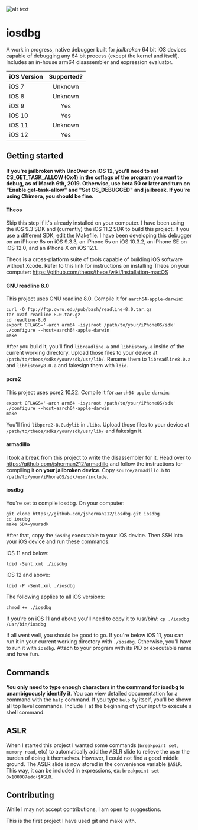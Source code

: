 ![alt text](https://raw.githubusercontent.com/jsherman212/iosdbg/master/iosdbg9.png)

# iosdbg

A work in progress, native debugger built for *jailbroken* 64 bit iOS devices capable of debugging any 64 bit process (except the kernel and itself). Includes an in-house arm64 disassembler and expression evaluator.

| iOS Version |	Supported? |
| ----------- |:---------: |
| iOS 7			| Unknown  |
| iOS 8			| Unknown  |
| iOS 9			| Yes	   |
| iOS 10		| Yes	   |
| iOS 11		| Unknown  |
| iOS 12		| Yes	   |

## Getting started

#### If you're jailbroken with Unc0ver on iOS 12, you'll need to set CS_GET_TASK_ALLOW (0x4) in the csflags of the program you want to debug, as of March 6th, 2019. Otherwise, use beta 50 or later and turn on "Enable get-task-allow" and "Set CS_DEBUGGED" and jailbreak. If you're using Chimera, you should be fine.

#### Theos
Skip this step if it's already installed on your computer. I have been using the iOS 9.3 SDK and (currently) the iOS 11.2 SDK to build this project. If you use a different SDK, edit the Makefile. I have been developing this debugger on an iPhone 6s on iOS 9.3.3, an iPhone 5s on iOS 10.3.2, an iPhone SE on iOS 12.0, and an iPhone X on iOS 12.1.

Theos is a cross-platform suite of tools capable of building iOS software without Xcode. Refer to this link for instructions on installing Theos on your computer: https://github.com/theos/theos/wiki/Installation-macOS

#### GNU readline 8.0
This project uses GNU readline 8.0. Compile it for `aarch64-apple-darwin`:

```
curl -O ftp://ftp.cwru.edu/pub/bash/readline-8.0.tar.gz
tar xvzf readline-8.0.tar.gz
cd readline-8.0
export CFLAGS='-arch arm64 -isysroot /path/to/your/iPhoneOS/sdk'
./configure --host=aarch64-apple-darwin
make
```

After you build it, you'll find `libreadline.a` and `libhistory.a` inside of the current working directory. Upload those files to your device at `/path/to/theos/sdks/your/sdk/usr/lib/`. Rename them to `libreadline8.0.a` and `libhistory8.0.a` and fakesign them with `ldid`.

#### pcre2
This project uses pcre2 10.32. Compile it for `aarch64-apple-darwin`:

```
export CFLAGS='-arch arm64 -isysroot /path/to/your/iPhoneOS/sdk'
./configure --host=aarch64-apple-darwin
make
```

You'll find `libpcre2-8.0.dylib` in `.libs`. Upload those files to your device at `/path/to/theos/sdks/your/sdk/usr/lib/` and fakesign it.

#### armadillo
I took a break from this project to write the disassembler for it. Head over to https://github.com/jsherman212/armadillo and follow the instructions for compiling it **on your jailbroken device**. Copy `source/armadillo.h` to `/path/to/your/iPhoneOS/sdk/usr/include`.

#### iosdbg
You're set to compile iosdbg. On your computer:

```
git clone https://github.com/jsherman212/iosdbg.git iosdbg
cd iosdbg
make SDK=yoursdk
```

After that, copy the `iosdbg` executable to your iOS device. Then SSH into your iOS device and run these commands:

iOS 11 and below:
```
ldid -Sent.xml ./iosdbg
```

iOS 12 and above:
```
ldid -P -Sent.xml ./iosdbg
```

The following applies to all iOS versions:
```
chmod +x ./iosdbg
```

If you're on iOS 11 and above you'll need to copy it to /usr/bin/:
`cp ./iosdbg /usr/bin/iosdbg`

If all went well, you should be good to go. If you're below iOS 11, you can run it in your current working directory with `./iosdbg`. Otherwise, you'll have to run it with `iosdbg`. Attach to your program with its PID or executable name and have fun.

## Commands
**You only need to type enough characters in the command for iosdbg to unambiguously identify it**. You can view detailed documentation for a command with the `help` command. If you type `help` by itself, you'll be shown all top level commands. Include `!` at the beginning of your input to execute a shell command.


## ASLR
When I started this project I wanted some commands (`breakpoint set`, `memory read`, etc) to automatically add the ASLR slide to relieve the user the burden of doing it themselves. However, I could not find a good middle ground. The ASLR slide is now stored in the convenience variable `$ASLR`. This way, it can be included in expressions, ex: `breakpoint set 0x100007edc+$ASLR`.


## Contributing
While I may not accept contributions, I am open to suggestions.

This is the first project I have used git and make with.
